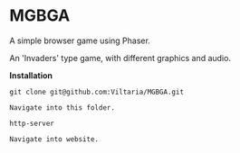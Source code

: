 # MGBGA
A simple browser game using Phaser.

An 'Invaders' type game, with different graphics and audio.

**Installation**
```
git clone git@github.com:Viltaria/MGBGA.git

Navigate into this folder.

http-server

Navigate into website.
```
